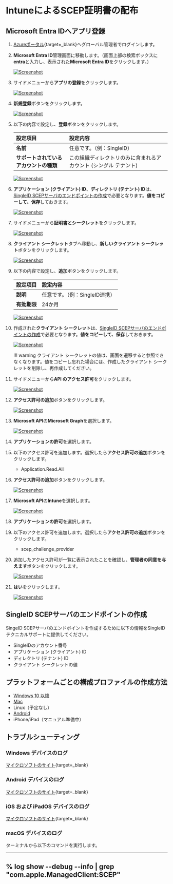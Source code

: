 # IntuneによるSCEP証明書の配布

## Microsoft Entra IDへアプリ登録
1. [Azureポータル](https://portal.azure.com){target=_blank}へグローバル管理者でログインします。
2. **Microsoft Entra ID**管理画面に移動します。（画面上部の検索ボックスに**entra**と入力し、表示された**Microsoft Entra ID**をクリックします。）

    [![Screenshot](/images/2025-05-10_18-05-38.png)](/images/2025-05-10_18-05-38.png)

3. サイドメニューから**アプリの登録**をクリックします。

    [![Screenshot](/images/2022-09-26_7-50-38.png)](/images/2022-09-26_7-50-38.png)

4. **新規登録**ボタンをクリックします。

    [![Screenshot](/images/2022-09-26_7-53-45.png)](/images/2022-09-26_7-53-45.png)

5. 以下の内容で設定し、**登録**ボタンをクリックします。

    | **設定項目** | **設定内容** |
    | :--- | :--- |
    | **名前** | 任意です。（例：SingleID） |
    | **サポートされているアカウントの種類** | この組織ディレクトリのみに含まれるアカウント (シングル テナント) |

    [![Screenshot](/images/2022-09-26_7-55-21.png)](/images/2022-09-26_7-55-21.png)

6. **アプリケーション (クライアント) ID**、**ディレクトリ (テナント) ID**は、[SingleID SCEPサーバのエンドポイントの作成](#singleid-scepサーバのエンドポイントの作成)で必要となります。**値をコピーして、保存**しておきます。

    [![Screenshot](/images/2022-09-26_8-53-32.png)](/images/2022-09-26_8-53-32.png)

7. サイドメニューから**証明書とシークレット**をクリックします。

    [![Screenshot](/images/2022-09-26_8-15-17.png)](/images/2022-09-26_8-15-17.png)

8. **クライアント シークレット**タブへ移動し、**新しいクライアント シークレット**ボタンをクリックします。

    [![Screenshot](/images/2022-09-26_8-18-49.png)](/images/2022-09-26_8-18-49.png)

9.  以下の内容で設定し、**追加**ボタンをクリックします。

    | **設定項目** | **設定内容** |
    | :--- | :--- |
    | **説明** | 任意です。（例：SingleID連携） |
    | **有効期限** | 24か月 |

    [![Screenshot](/images/2022-09-26_8-28-54.png)](/images/2022-09-26_8-28-54.png)

10. 作成された**クライアント シークレット**は、[SingleID SCEPサーバのエンドポイントの作成](#singleid-scepサーバのエンドポイントの作成)で必要となります。**値をコピーして、保存**しておきます。

    [![Screenshot](/images/2022-09-26_8-33-11.png)](/images/2022-09-26_8-33-11.png)

    !!! warning
        クライアント シークレットの値は、画面を遷移すると参照できなくなります。値をコピーし忘れた場合には、作成したクライアント シークレットを削除し、再作成してください。

11. サイドメニューから**API のアクセス許可**をクリックします。

    [![Screenshot](/images/2022-09-26_9-43-40.png)](/images/2022-09-26_9-43-40.png)

12. **アクセス許可の追加**ボタンをクリックします。

    [![Screenshot](/images/2022-09-26_9-45-35.png)](/images/2022-09-26_9-45-35.png)

13. **Microsoft API**の**Microsoft Graph**を選択します。

    [![Screenshot](/images/2022-09-26_9-48-40.png)](/images/2022-09-26_9-48-40.png)

14. **アプリケーションの許可**を選択します。
15. 以下のアクセス許可を追加します。選択したら**アクセス許可の追加**ボタンをクリックします。

    * Application.Read.All

16. **アクセス許可の追加**ボタンをクリックします。

    [![Screenshot](/images/2022-09-26_9-45-35.png)](/images/2022-09-26_9-45-35.png)

17. **Microsoft API**の**Intune**を選択します。

    [![Screenshot](/images/2025-05-10_18-53-31.png)](/images/2025-05-10_18-53-31.png)

18. **アプリケーションの許可**を選択します。
19. 以下のアクセス許可を追加します。選択したら**アクセス許可の追加**ボタンをクリックします。

    * scep_challenge_provider

20. 追加したアクセス許可が一覧に表示されたことを確認し、**管理者の同意を与えます**ボタンをクリックします。

    [![Screenshot](/images/2022-09-28_15-40-18.png)](/images/2022-09-28_15-40-18.png)

21. **はい**をクリックします。

    [![Screenshot](/images/2022-09-26_11-52-42.png)](/images/2022-09-26_11-52-42.png)


## SingleID SCEPサーバのエンドポイントの作成
SingeID SCEPサーバのエンドポイントを作成するために以下の情報をSingleIDテクニカルサポートに提供してください。

* SingleIDのアカウント番号
* アプリケーション (クライアント) ID
* ディレクトリ (テナント) ID
* クライアント シークレットの値

## プラットフォームごとの構成プロファイルの作成方法

* [Windows 10 以降](windows10later.md)
* [Mac](mac.md)
* Linux（予定なし）
* [Android](android.md)
* iPhone/iPad（マニュアル準備中）

## トラブルシューティング
### Windows デバイスのログ

[マイクロソフトのサイト](https://learn.microsoft.com/ja-jp/troubleshoot/mem/intune/certificates/troubleshoot-scep-certificate-profiles#logs-for-windows-devices){target=_blank}

### Android デバイスのログ

[マイクロソフトのサイト](https://learn.microsoft.com/ja-jp/troubleshoot/mem/intune/certificates/troubleshoot-scep-certificate-profiles#logs-for-android-devices){target=_blank}

### iOS および iPadOS デバイスのログ

[マイクロソフトのサイト](https://learn.microsoft.com/ja-jp/troubleshoot/mem/intune/certificates/troubleshoot-scep-certificate-profiles#logs-for-ios-and-ipados-devices){target=_blank}

### macOS デバイスのログ
ターミナルから以下のコマンドを実行します。

---
% log show --debug --info | grep "com.apple.ManagedClient:SCEP"
---
